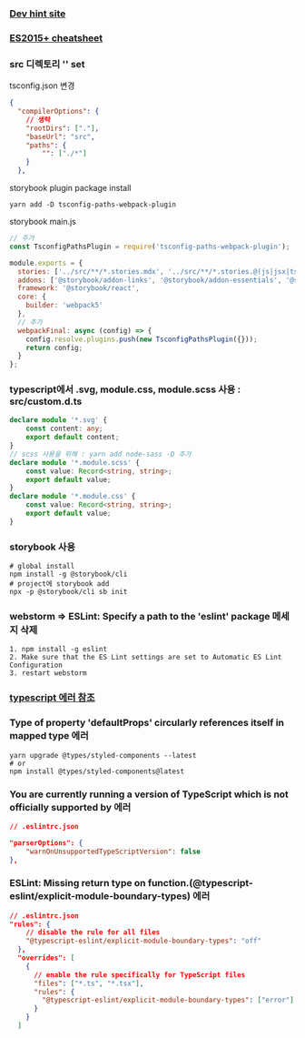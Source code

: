 ### [Dev hint site](https://devhints.iohttps://devhints.io)
### [ES2015+ cheatsheet](https://devhints.io/es6)

### src 디렉토리 '' set 
tsconfig.json 변경
```json
{
  "compilerOptions": {
    // 생략
    "rootDirs": ["."],
    "baseUrl": "src",
    "paths": {
	    "": ["./*"]
    }
  },
```
storybook plugin package install
```shell
yarn add -D tsconfig-paths-webpack-plugin
```
storybook main.js
```js
// 주가
const TsconfigPathsPlugin = require('tsconfig-paths-webpack-plugin');

module.exports = {
  stories: ['../src/**/*.stories.mdx', '../src/**/*.stories.@(js|jsx|ts|tsx|mdx)'],
  addons: ['@storybook/addon-links', '@storybook/addon-essentials', '@storybook/preset-create-react-app'],
  framework: '@storybook/react',
  core: {
    builder: 'webpack5'
  },
  // 추가
  webpackFinal: async (config) => {
    config.resolve.plugins.push(new TsconfigPathsPlugin({}));
    return config;
  }
};
```
### typescript에서 .svg, module.css, module.scss 사용 : src/custom.d.ts
```ts
declare module '*.svg' {
	const content: any;
	export default content;
}
// scss 사용을 위해 : yarn add node-sass -D 추가
declare module '*.module.scss' {
	const value: Record<string, string>;
	export default value;
}
declare module '*.module.css' {
	const value: Record<string, string>;
	export default value;
}
```

### storybook 사용
```shell
# global install
npm install -g @storybook/cli
# project에 storybook add
npx -p @storybook/cli sb init
```

### webstorm =>  ESLint: Specify a path to the 'eslint' package 메세지 삭제
```shell
1. npm install -g eslint
2. Make sure that the ES Lint settings are set to Automatic ES Lint Configuration
3. restart webstorm
```

### [typescript 에러 참조](https://velog.io/@edie_ko/React-TypeScript-JavaScript에서-TypeScript로-변환-에러-선물-세트)

### Type of property 'defaultProps' circularly references itself in mapped type 에러
```shell
yarn upgrade @types/styled-components --latest
# or
npm install @types/styled-components@latest
```

###  You are currently running a version of TypeScript which is not officially supported by 에러
```json
// .eslintrc.json

"parserOptions": {
    "warnOnUnsupportedTypeScriptVersion": false
},
```

### ESLint: Missing return type on function.(@typescript-eslint/explicit-module-boundary-types) 에러
```json
// .eslintrc.json
"rules": {
    // disable the rule for all files
    "@typescript-eslint/explicit-module-boundary-types": "off"
  },
  "overrides": [
    {
      // enable the rule specifically for TypeScript files
      "files": ["*.ts", "*.tsx"],
      "rules": {
        "@typescript-eslint/explicit-module-boundary-types": ["error"]
      }
    }
  ]
  ```
